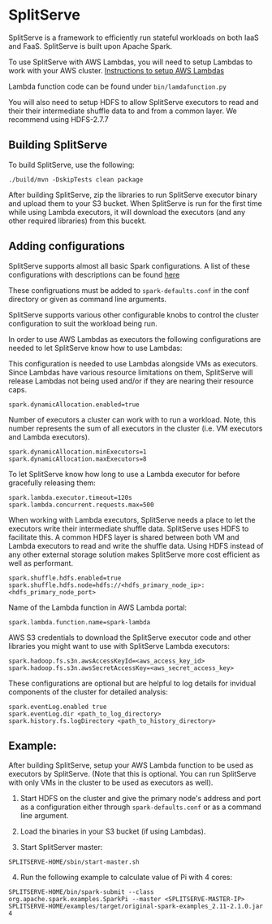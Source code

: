 # SplitServe

SplitServe is a framework to efficiently run stateful workloads on
both IaaS and FaaS. 
SplitServe is built upon Apache Spark.

To use SplitServe with AWS Lambdas, you will need to setup Lambdas
to work with your AWS cluster.
[Instructions to setup AWS Lambdas](https://docs.google.com/document/d/1ZheYDby7ZeJ69THJVyR3gNsFNLVbb3whUfaG8mYS-iE/edit?usp=sharing)

Lambda function code can be found under `bin/lamdafunction.py`

You will also need to setup HDFS to allow SplitServe executors
to read and their their intermediate shuffle data to and from a
common layer. We recommend using HDFS-2.7.7

## Building SplitServe
To build SplitServe, use the following:
```
./build/mvn -DskipTests clean package
```

After building SplitServe, zip the libraries to run SplitServe
executor binary and upload them to your S3 bucket. When SplitServe
is run for the first time while using Lambda executors, it will
download the executors (and any other required libraries) from this
bucekt.

## Adding configurations
SplitServe supports almost all basic Spark configurations.
A list of these configurations with descriptions can be
found [here](https://spark.apache.org/docs/2.1.0/configuration.html)

These configruations must be added to `spark-defaults.conf` in the conf
directory or given as command line arguments.

SplitServe supports various other configurable knobs to control
the cluster configuration to suit the workload being run.

In order to use AWS Lambdas as executors the following configurations
are needed to let SplitServe know how to use Lambdas:

This configuration is needed to use Lambdas alongside VMs as executors.
Since Lambdas have various resource limitations on them, SplitServe
will release Lambdas not being used and/or if they are nearing their
resource caps.

```
spark.dynamicAllocation.enabled=true
```

Number of executors a cluster can work with to run a workload.
Note, this number represents the sum of all executors in the cluster
(i.e. VM executors and Lambda executors).

```
spark.dynamicAllocation.minExecutors=1
spark.dynamicAllocation.maxExecutors=8
```

To let SplitServe know how long to use a Lambda executor for before
gracefully releasing them:

```
spark.lambda.executor.timeout=120s
spark.lambda.concurrent.requests.max=500
```


When working with Lambda executors, SplitServe needs a place to
let the executors write their intermediate shuffle data. SplitServe
uses HDFS to facilitate this. A common HDFS layer is shared between
both VM and Lambda executors to read and write the shuffle data.
Using HDFS instead of any other external storage solution makes
SplitServe more cost efficient as well as performant.

```
spark.shuffle.hdfs.enabled=true
spark.shuffle.hdfs.node=hdfs://<hdfs_primary_node_ip>:<hdfs_primary_node_port>
```

Name of the Lambda function in AWS Lambda portal:

```
spark.lambda.function.name=spark-lambda
```

AWS S3 credentials to download the SplitServe executor code and other
libraries you might want to use with SplitServe Lambda executors:

```
spark.hadoop.fs.s3n.awsAccessKeyId=<aws_access_key_id>
spark.hadoop.fs.s3n.awsSecretAccessKey=<aws_secret_access_key>
```

These configurations are optional but are helpful to log details for
invidual components of the cluster for detailed analysis:

```
spark.eventLog.enabled true
spark.eventLog.dir <path_to_log_directory>
spark.history.fs.logDirectory <path_to_history_directory>
```

## Example:
After building SplitServe, setup your AWS Lambda function to be used as executors by SplitServe.
(Note that this is optional. You can run SplitServe with only VMs in the cluster to be used
as executors as well).

1. Start HDFS on the cluster and give the primary node's address and port
as a configuration either through `spark-defaults.conf` or as a
command line argument.

2. Load the binaries in your S3 bucket (if using Lambdas).

3. Start SplitServer master:
```
SPLITSERVE-HOME/sbin/start-master.sh
```

4. Run the following example to calculate value of Pi with 4
cores:
```
SPLITSERVE-HOME/bin/spark-submit --class org.apache.spark.examples.SparkPi --master <SPLITSERVE-MASTER-IP> SPLITSERVE-HOME/examples/target/original-spark-examples_2.11-2.1.0.jar 4
```
